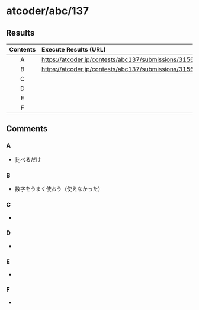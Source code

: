 # atcoder/abc/137

## Results
| Contents | Execute Results (URL) |
| :-: | :-- |
| A | https://atcoder.jp/contests/abc137/submissions/31560759 |
| B | https://atcoder.jp/contests/abc137/submissions/31561047 |
| C | |
| D | |
| E | |
| F | |


## Comments
### A
- 比べるだけ

### B
- 数字をうまく使おう（使えなかった）

### C
- 

### D
- 

### E
- 

### F
- 
